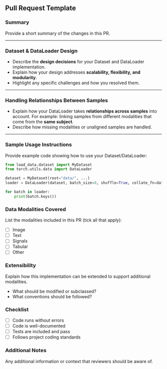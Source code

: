 ## Pull Request Template

### Summary
Provide a short summary of the changes in this PR.

---

### Dataset & DataLoader Design
- Describe the **design decisions** for your Dataset and DataLoader implementation.  
- Explain how your design addresses **scalability, flexibility, and modularity**.  
- Highlight any specific challenges and how you resolved them.  

---

### Handling Relationships Between Samples
- Explain how your DataLoader takes **relationships across samples** into account. For example: linking samples from different modalities that come from the **same subject**.  
- Describe how missing modalities or unaligned samples are handled.  

---

### Sample Usage Instructions
Provide example code showing how to use your Dataset/DataLoader:

```python
from load_data.dataset import MyDataset
from torch.utils.data import DataLoader

dataset = MyDataset(root="data/", ...)
loader = DataLoader(dataset, batch_size=8, shuffle=True, collate_fn=dataset.collate_fn)

for batch in loader:
    print(batch.keys())
```

### Data Modalities Covered

List the modalities included in this PR (tick all that apply):

- [ ] Image
- [ ] Text
- [ ] Signals
- [ ] Tabular
- [ ] Other

### Extensibility

Explain how this implementation can be extended to support additional modalities.

- What should be modified or subclassed?
- What conventions should be followed?

### Checklist

- [ ] Code runs without errors
- [ ] Code is well-documented
- [ ] Tests are included and pass
- [ ] Follows project coding standards

### Additional Notes

Any additional information or context that reviewers should be aware of.